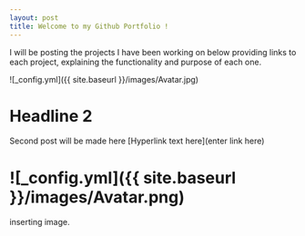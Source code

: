 ```yaml
---
layout: post
title: Welcome to my Github Portfolio !
---
```


I will be posting the projects I have been working on below providing links to each project, explaining the functionality and purpose of each one.

![_config.yml]({{ site.baseurl }}/images/Avatar.jpg)


# Headline 2

Second post will be made here [Hyperlink text here](enter link here)
# ![_config.yml]({{ site.baseurl }}/images/Avatar.png) 
inserting image.